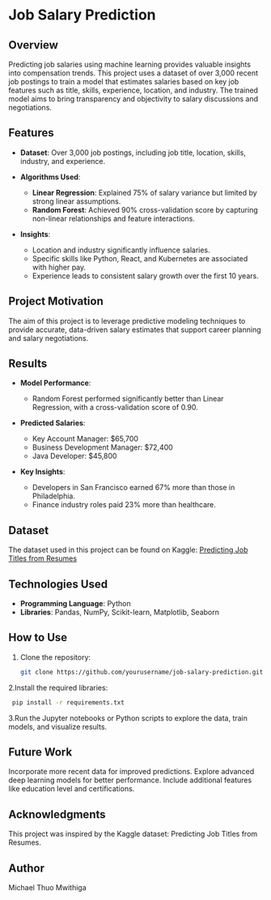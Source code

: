 # Job Salary Prediction

## Overview

Predicting job salaries using machine learning provides valuable insights into compensation trends. This project uses a dataset of over 3,000 recent job postings to train a model that estimates salaries based on key job features such as title, skills, experience, location, and industry. The trained model aims to bring transparency and objectivity to salary discussions and negotiations.

## Features

- **Dataset**: Over 3,000 job postings, including job title, location, skills, industry, and experience.
  
- **Algorithms Used**:
  - **Linear Regression**: Explained 75% of salary variance but limited by strong linear assumptions.
  - **Random Forest**: Achieved 90% cross-validation score by capturing non-linear relationships and feature interactions.

- **Insights**:
  - Location and industry significantly influence salaries.
  - Specific skills like Python, React, and Kubernetes are associated with higher pay.
  - Experience leads to consistent salary growth over the first 10 years.

## Project Motivation

The aim of this project is to leverage predictive modeling techniques to provide accurate, data-driven salary estimates that support career planning and salary negotiations.

## Results

- **Model Performance**:
  - Random Forest performed significantly better than Linear Regression, with a cross-validation score of 0.90.
  
- **Predicted Salaries**:
  - Key Account Manager: $65,700
  - Business Development Manager: $72,400
  - Java Developer: $45,800

- **Key Insights**:
  - Developers in San Francisco earned 67% more than those in Philadelphia.
  - Finance industry roles paid 23% more than healthcare.

## Dataset

The dataset used in this project can be found on Kaggle: [Predicting Job Titles from Resumes](https://www.kaggle.com/datasets/thedevastator/predicting-job-titles-from-resumes)

## Technologies Used

- **Programming Language**: Python
- **Libraries**: Pandas, NumPy, Scikit-learn, Matplotlib, Seaborn

## How to Use

1. Clone the repository:
   ```bash
   git clone https://github.com/yourusername/job-salary-prediction.git
2.Install the required libraries:

  ```bash
   pip install -r requirements.txt
```
3.Run the Jupyter notebooks or Python scripts to explore the data, train models, and visualize results.

## Future Work
Incorporate more recent data for improved predictions.
Explore advanced deep learning models for better performance.
Include additional features like education level and certifications.

## Acknowledgments
This project was inspired by the Kaggle dataset: Predicting Job Titles from Resumes.

## Author
Michael Thuo Mwithiga
